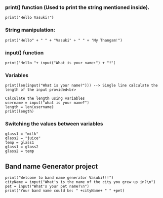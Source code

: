 ### print() function (Used to print the string mentioned inside).
````
print("Hello Vasuki!")
````
### String manipulation:
````
print("Hello" + " " + "Vasuki" + " " + "My Thangam!")
````
### input() function
````
print("Hello "+ input("What is your name:") + "!")
````

### Variables
````
print(len(input("What is your name?"))) --> Single line calculate the length of the input provided<br>

Calculate the length using variables
username = input("what is your name?")
length = len(username)
print(length)
````
### Switching the values between variables
````
glass1 = "milk"
glass2 = "juice"
temp = glass1
glass1 = glass2
glass2 = temp
````
## Band name Generator project
````
print("Welcome to band name generator Vasuki!!!")
cityName = input("What's is the name of the city you grew up in?\n")
pet = input("What's your pet name?\n")
print("Your band name could be: " +cityName+ " " +pet)
````